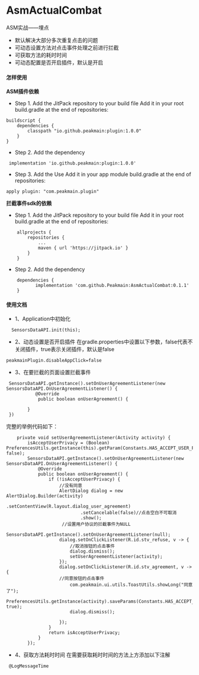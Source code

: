 # AsmActualCombat
ASM实战——埋点
- 默认解决大部分多次重复点击的问题
- 可动态设置方法对点击事件处理之前进行拦截
- 可获取方法的耗时时间
- 可动态配置是否开启插件，默认是开启
#### 怎样使用
**ASM插件依赖**
- Step 1. Add the JitPack repository to your build file
Add it in your root build.gradle at the end of repositories:
```
buildscript {
    dependencies {
        classpath "io.github.peakmain:plugin:1.0.0"
    }
}

```
- Step 2. Add the dependency
```
 implementation 'io.github.peakmain:plugin:1.0.0'
```
- Step 3. Add the Use
Add it in your app module build.gradle at the end of repositories:
```
apply plugin: "com.peakmain.plugin"
```
**拦截事件sdk的依赖**
- Step 1. Add the JitPack repository to your build file
Add it in your root build.gradle at the end of repositories:
```
	allprojects {
		repositories {
			...
			maven { url 'https://jitpack.io' }
		}
	}
```
- Step 2. Add the dependency
```
	dependencies {
	       implementation 'com.github.Peakmain:AsmActualCombat:0.1.1'
	}
```
#### 使用文档
- 1、Application中初始化
```
  SensorsDataAPI.init(this);
```
- 2、动态设置是否开启插件
在gradle.properties中设置以下参数，false代表不关闭插件，true表示关闭插件，默认是false
```
peakmainPlugin.disableAppClick=false
```

- 3、在要拦截的页面设置拦截事件
```
 SensorsDataAPI.getInstance().setOnUserAgreementListener(new SensorsDataAPI.OnUserAgreementListener() {
           @Override
            public boolean onUserAgreement() {
            
        }
 })
```
完整的举例代码如下：
```
    private void setUserAgreementListener(Activity activity) {
        isAcceptUserPrivacy = (Boolean) PreferencesUtils.getInstance(this).getParam(Constants.HAS_ACCEPT_USER_PRIVACY, false);
        SensorsDataAPI.getInstance().setOnUserAgreementListener(new SensorsDataAPI.OnUserAgreementListener() {
            @Override
            public boolean onUserAgreement() {
                if (!isAcceptUserPrivacy) {
                    //没有同意
                    AlertDialog dialog = new AlertDialog.Builder(activity)
                            .setContentView(R.layout.dialog_user_agreement)
                            .setCancelable(false)//点击空白不可取消
                            .show();
                     //设置用户协议的拦截事件为NULL
                    SensorsDataAPI.getInstance().setOnUserAgreementListener(null);
                    dialog.setOnClickListener(R.id.stv_refuse, v -> {
                        //取消按钮的点击事件
                        dialog.dismiss();
                        setUserAgreementListener(activity);
                    });
                    dialog.setOnClickListener(R.id.stv_agreement, v -> {
                    //同意按钮的点击事件
                        com.peakmain.ui.utils.ToastUtils.showLong("同意了");
                        PreferencesUtils.getInstance(activity).saveParams(Constants.HAS_ACCEPT_USER_PRIVACY, true);
                        dialog.dismiss();
                      
                    });
                }
                return isAcceptUserPrivacy;
            }
        });
```
- 4、获取方法耗时时间
在需要获取耗时时间的方法上方添加以下注解
```
 @LogMessageTime
```
